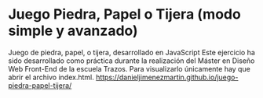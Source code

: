 # Juego Piedra, Papel o Tijera (modo simple y avanzado)
Juego de piedra, papel, o tijera, desarrollado en JavaScript
Este ejercicio ha sido desarrollado como práctica durante la realización del Máster en Diseño Web Front-End de la escuela Trazos.
Para visualizarlo únicamente hay que abrir el archivo index.html.
https://danieljimenezmartin.github.io/juego-piedra-papel-tijera/
